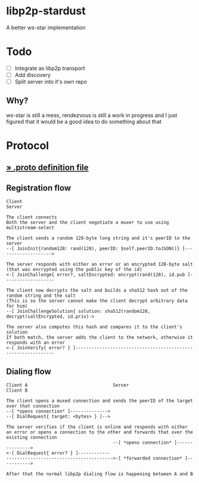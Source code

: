 # libp2p-stardust

A better ws-star implementation

# Todo

 - [ ] Integrate as libp2p transport
 - [ ] Add discovery
 - [ ] Split server into it's own repo

## Why?

ws-star is still a mess, rendezvous is still a work in progress and I just figured that it would be a good idea to do something about that

# Protocol

## [ » .proto definition file ](/src/rpc/proto.js?raw=true)

## Registration flow

```
Client                                                                                  Server

The client connects
Both the server and the client negotiate a muxer to use using multistream-select

The client sends a random 128-byte long string and it's peerID to the server
--[ JoinInit{random128: rand(128), peerID: $self.peerID.toJSON()} ]-------------------->

The server responds with either an error or an encrypted 128-byte salt (that was encrypted using the public key of the id)
<-[ JoinChallenge{ error?, saltEncrypted: encrypt(rand(128), id.pub ]-------------------

The client now decrypts the salt and builds a sha512 hash out of the random string and the salt
(This is so the server cannot make the client decrypt arbitrary data for him)
--[ JoinChallengeSolution{ solution: sha512(random128, decrypt(saltEncrypted, id.priv)->

The server also computes this hash and compares it to the client's solution
If both match, the server adds the client to the network, otherwise it responds with an error
<-[ JoinVerify{ error? } ]--------------------------------------------------------------
```

## Dialing flow

```
Client A                                Server                                  Client B

The client opens a muxed connection and sends the peerID of the target over that connection
--[ *opens connection* ]-------------->
--[ DialRequest{ target: <bytes> } ]-->

The server verifies if the client is online and responds with either an error or opens a connection to the other and forwards that over the existing connection
                                        --[ *opens connection* ]--------------->
<-[ DialRequest{ error? } ]------------
---------------------------------------->-[ *forwarded connection* ]----------->

After that the normal libp2p dialing flow is happening between A and B
```
